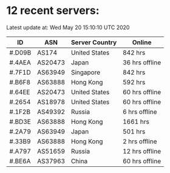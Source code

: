 # 12 recent servers:

Latest update at: Wed May 20 15:10:10 UTC 2020

| ID | ASN | Server Country | Online |
| -- | --- | -------------- | ------ |
| #.D09B | AS174 | United States | 842 hrs |
| #.4AEA | AS20473 | Japan | 36 hrs offline |
| #.7F1D | AS63949 | Singapore | 842 hrs |
| #.B6F8 | AS63888 | Hong Kong | 592 hrs |
| #.64EE | AS20473 | United States | 60 hrs offline |
| #.2654 | AS18978 | United States | 60 hrs offline |
| #.1F2B | AS49392 | Russia | 6 hrs offline |
| #.BD3E | AS63888 | Hong Kong | 1661 hrs |
| #.2A79 | AS63949 | Japan | 501 hrs |
| #.33B9 | AS63888 | Hong Kong | 2 hrs offline |
| #.A797 | AS51659 | Russia | 12 hrs offline |
| #.BE6A | AS37963 | China | 60 hrs offline |

